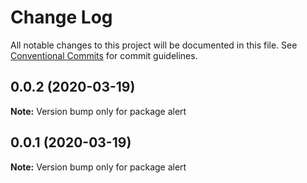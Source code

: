 # Change Log

All notable changes to this project will be documented in this file.
See [Conventional Commits](https://conventionalcommits.org) for commit guidelines.

## 0.0.2 (2020-03-19)

**Note:** Version bump only for package alert






## 0.0.1 (2020-03-19)

**Note:** Version bump only for package alert
